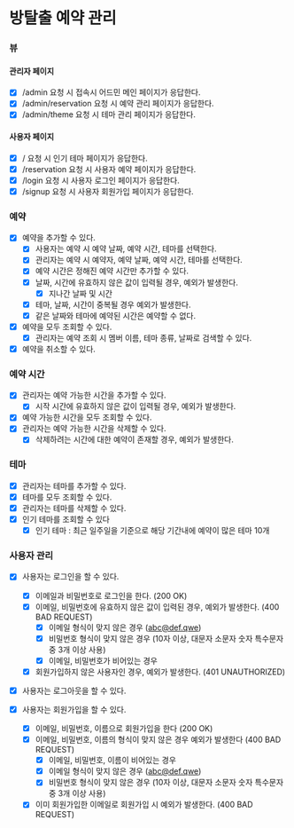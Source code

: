 # 방탈출 예약 관리

### 뷰

#### 관리자 페이지

- [x] /admin 요청 시 접속시 어드민 메인 페이지가 응답한다.
- [x] /admin/reservation 요청 시 예약 관리 페이지가 응답한다.
- [x] /admin/theme 요청 시 테마 관리 페이지가 응답한다.

#### 사용자 페이지

- [x] / 요청 시 인기 테마 페이지가 응답한다.
- [x] /reservation 요청 시 사용자 예약 페이지가 응답한다.
- [x] /login 요청 시 사용자 로그인 페이지가 응답한다.
- [x] /signup 요청 시 사용자 회원가입 페이지가 응답한다.

### 예약

- [x] 예약을 추가할 수 있다.
  - [x] 사용자는 예약 시 예약 날짜, 예약 시간, 테마를 선택한다.
  - [x] 관리자는 예약 시 예약자, 예약 날짜, 예약 시간, 테마를 선택한다.
  - [x] 예약 시간은 정해진 예약 시간만 추가할 수 있다.
  - [x] 날짜, 시간에 유효하지 않은 값이 입력될 경우, 예외가 발생한다.
      - [x] 지나간 날짜 및 시간
  - [x] 테마, 날짜, 시간이 중복될 경우 예외가 발생한다.
  - [x] 같은 날짜와 테마에 예약된 시간은 예약할 수 없다.
- [x] 예약을 모두 조회할 수 있다.
  - [x] 관리자는 예약 조회 시 멤버 이름, 테마 종류, 날짜로 검색할 수 있다.
- [x] 예약을 취소할 수 있다.

### 예약 시간

- [x] 관리자는 예약 가능한 시간을 추가할 수 있다.
    - [x] 시작 시간에 유효하지 않은 값이 입력될 경우, 예외가 발생한다.
- [x] 예약 가능한 시간을 모두 조회할 수 있다.
- [x] 관리자는 예약 가능한 시간을 삭제할 수 있다.
    - [x] 삭제하려는 시간에 대한 예약이 존재할 경우, 예외가 발생한다.

### 테마

- [x] 관리자는 테마를 추가할 수 있다.
- [x] 테마를 모두 조회할 수 있다.
- [x] 관리자는 테마를 삭제할 수 있다.
- [x] 인기 테마를 조회할 수 있다
    - [x] 인기 테마 : 최근 일주일을 기준으로 해당 기간내에 예약이 많은 테마 10개

### 사용자 관리

- [x] 사용자는 로그인을 할 수 있다.
  - [x] 이메일과 비밀번호로 로그인을 한다. (200 OK)
  - [x] 이메일, 비밀번호에 유효하지 않은 값이 입력된 경우, 예외가 발생한다. (400 BAD REQUEST)
    - [x] 이메일 형식이 맞지 않은 경우 (abc@def.qwe)
    - [x] 비밀번호 형식이 맞지 않은 경우 (10자 이상, 대문자 소문자 숫자 특수문자 중 3개 이상 사용)
    - [x] 이메일, 비밀번호가 비어있는 경우
  - [x] 회원가입하지 않은 사용자인 경우, 예외가 발생한다. (401 UNAUTHORIZED)

- [x] 사용자는 로그아웃을 할 수 있다.

- [x] 사용자는 회원가입을 할 수 있다.
  - [x] 이메일, 비밀번호, 이름으로 회원가입을 한다 (200 OK)
  - [x] 이메일, 비밀번호, 이름의 형식이 맞지 않은 경우 예외가 발생한다 (400 BAD REQUEST)
    - [x] 이메일, 비밀번호, 이름이 비어있는 경우
    - [x] 이메일 형식이 맞지 않은 경우 (abc@def.qwe)
    - [x] 비밀번호 형식이 맞지 않은 경우 (10자 이상, 대문자 소문자 숫자 특수문자 중 3개 이상 사용)
  - [x] 이미 회원가입한 이메일로 회원가입 시 예외가 발생한다. (400 BAD REQUEST)